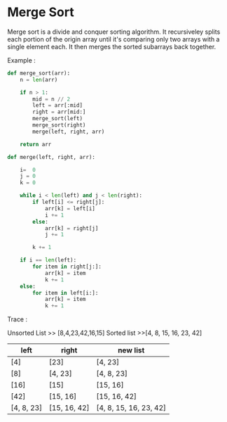 # Merge Sort

Merge sort is a divide and conquer sorting algorithm. It recursiveley splits each portion of the origin array until it's comparing only two arrays with a single element each. It then merges the sorted subarrays back together.

Example :

```py
def merge_sort(arr):
    n = len(arr)

    if n > 1:
        mid = n // 2
        left = arr[:mid]
        right = arr[mid:]
        merge_sort(left)
        merge_sort(right)
        merge(left, right, arr)

    return arr

def merge(left, right, arr):

    i=  0
    j = 0
    k = 0

    while i < len(left) and j < len(right):
        if left[i] <= right[j]:
            arr[k] = left[i]
            i += 1
        else:
            arr[k] = right[j]
            j += 1

        k += 1

    if i == len(left):
        for item in right[j:]:
            arr[k] = item
            k += 1
    else:
        for item in left[i:]:
            arr[k] = item
            k += 1

```
Trace :

Unsorted List >> [8,4,23,42,16,15]
Sorted list >>[4, 8, 15, 16, 23, 42]

left | right | new list
-----|-------|---------
[4] | [23] | [4, 23]
[8] | [4, 23] | [4, 8, 23]
[16] | [15] | [15, 16]
[42] | [15, 16] | [15, 16, 42]
[4, 8, 23] | [15, 16, 42] | [4, 8, 15, 16, 23, 42]
